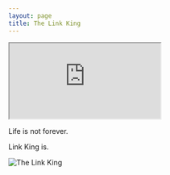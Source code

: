 ```yaml
---
layout: page
title: The Link King
---
```

  

  <iframe src="https://github.com/mjmaenner/the_link_king/blob/gh-pages/PrinceofDenmark_sMarch-Clarke.wav?raw=true" allow="autoplay" id="audio"></iframe>



Life is not forever.

Link King is.

![The Link King](http://the-link-king.party/lk.png)

